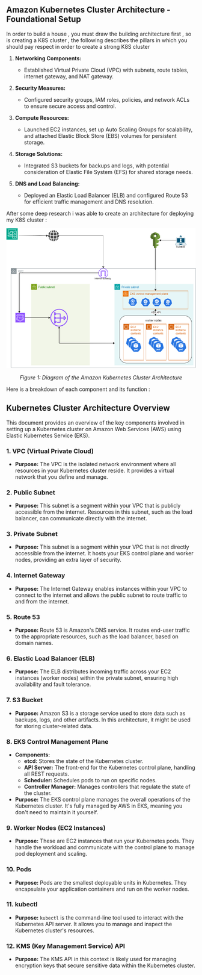 ## Amazon Kubernetes Cluster Architecture - Foundational Setup

In order to build a house , you must draw the building architecture first , so is creating a K8S cluster , the following describes the pillars in which you should pay respect in order to create a strong K8S cluster


1. **Networking Components:**
   - Established Virtual Private Cloud (VPC) with subnets, route tables, internet gateway, and NAT gateway.
  
2. **Security Measures:**
   - Configured security groups, IAM roles, policies, and network ACLs to ensure secure access and control.
  
3. **Compute Resources:**
   - Launched EC2 instances, set up Auto Scaling Groups for scalability, and attached Elastic Block Store (EBS) volumes for persistent storage.
  
4. **Storage Solutions:**
   - Integrated S3 buckets for backups and logs, with potential consideration of Elastic File System (EFS) for shared storage needs.
  
5. **DNS and Load Balancing:**
   - Deployed an Elastic Load Balancer (ELB) and configured Route 53 for efficient traffic management and DNS resolution.

After some deep research i was able to create an architecture for deploying my K8S cluster :

![Kubernetes Cluster Architecture](pictures\pic.png)   
<p align="center"><i>Figure 1: Diagram of the Amazon Kubernetes Cluster Architecture</i></p>         

Here is a breakdown of each component and its function :
## **Kubernetes Cluster Architecture Overview**

This document provides an overview of the key components involved in setting up a Kubernetes cluster on Amazon Web Services (AWS) using Elastic Kubernetes Service (EKS).

### **1. VPC (Virtual Private Cloud)**
- **Purpose:** The VPC is the isolated network environment where all resources in your Kubernetes cluster reside. It provides a virtual network that you define and manage.

### **2. Public Subnet**
- **Purpose:** This subnet is a segment within your VPC that is publicly accessible from the internet. Resources in this subnet, such as the load balancer, can communicate directly with the internet.

### **3. Private Subnet**
- **Purpose:** This subnet is a segment within your VPC that is not directly accessible from the internet. It hosts your EKS control plane and worker nodes, providing an extra layer of security.

### **4. Internet Gateway**
- **Purpose:** The Internet Gateway enables instances within your VPC to connect to the internet and allows the public subnet to route traffic to and from the internet.

### **5. Route 53**
- **Purpose:** Route 53 is Amazon's DNS service. It routes end-user traffic to the appropriate resources, such as the load balancer, based on domain names.

### **6. Elastic Load Balancer (ELB)**
- **Purpose:** The ELB distributes incoming traffic across your EC2 instances (worker nodes) within the private subnet, ensuring high availability and fault tolerance.

### **7. S3 Bucket**
- **Purpose:** Amazon S3 is a storage service used to store data such as backups, logs, and other artifacts. In this architecture, it might be used for storing cluster-related data.

### **8. EKS Control Management Plane**
- **Components:**
  - **etcd:** Stores the state of the Kubernetes cluster.
  - **API Server:** The front-end for the Kubernetes control plane, handling all REST requests.
  - **Scheduler:** Schedules pods to run on specific nodes.
  - **Controller Manager:** Manages controllers that regulate the state of the cluster.
- **Purpose:** The EKS control plane manages the overall operations of the Kubernetes cluster. It's fully managed by AWS in EKS, meaning you don't need to maintain it yourself.

### **9. Worker Nodes (EC2 Instances)**
- **Purpose:** These are EC2 instances that run your Kubernetes pods. They handle the workload and communicate with the control plane to manage pod deployment and scaling.

### **10. Pods**
- **Purpose:** Pods are the smallest deployable units in Kubernetes. They encapsulate your application containers and run on the worker nodes.

### **11. kubectl**
- **Purpose:** `kubectl` is the command-line tool used to interact with the Kubernetes API server. It allows you to manage and inspect the Kubernetes cluster's resources.

### **12. KMS (Key Management Service) API**
- **Purpose:** The KMS API in this context is likely used for managing encryption keys that secure sensitive data within the Kubernetes cluster.

